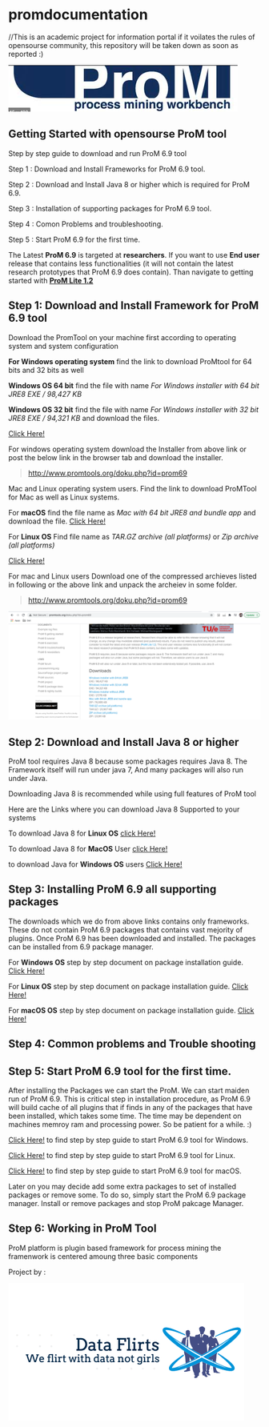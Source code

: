 # promdocumentation
//This is an academic project for information portal if it voilates the rules of opensourse community, this repository will be taken down as soon as reported :)


![ProM tool](https://github.com/AkshayDevkate/promdocumentation/blob/main/Screenshot%202020-10-29%20at%202.13.13%20PM.png)

## Getting Started with opensourse ProM tool 

  Step by step guide to download and run ProM 6.9 tool 

  Step 1 : Download and Install Frameworks for ProM 6.9 tool. 

  Step 2 : Download and Install Java 8 or higher which is required for ProM 6.9. 
  
  Step 3 : Installation of supporting packages for ProM 6.9 tool. 
  
  Step 4 : Comon Problems and troubleshooting.  
  
  Step 5 : Start ProM 6.9 for the first time. 


The Latest __ProM 6.9__ is targeted at __researchers__.
If you want to use __End user__ release that contains less functionalities (it will not contain the latest research prototypes that ProM 6.9 does contain). Than navigate to getting started with __[ProM Lite 1.2](https://github.com/AkshayDevkate/promdocumentation/edit/main/README.md)__



   ## Step 1: Download and Install Framework for ProM 6.9 tool

   Download the PromTool on your machine first according to operating system and system configuration 

   __For Windows operating system__ 
    find the link to download ProMtool for 64 bits and 32 bits as well 

   __Windows OS 64 bit__ find the file with name 
     *For Windows installer with 64 bit JRE8 
     EXE / 98,427 KB*
 
  __Windows OS 32 bit__ find the file with name 
     *For Windows installer with 32 bit JRE8
     EXE / 94,321 KB*
      and download the files.
   
  [Click Here!](http://www.promtools.org/doku.php?id=prom69)
        
   For windows operating system download the Installer from above link or post the below link in the browser tab and download the installer.

> http://www.promtools.org/doku.php?id=prom69




   Mac and Linux operating system users. 
   Find the link to download ProMTool for Mac as well as Linux systems.
   
   For __macOS__ 
    find the file name as *Mac with 64 bit JRE8 and bundle app* and download the file.
   [Click Here!](http://www.promtools.org/doku.php?id=prom69)
   
   For __Linux OS__
    Find file name as *TAR.GZ archive (all platforms)* 
   or
   *Zip archive (all platforms)*
      
   [Click Here!](http://www.promtools.org/doku.php?id=prom69)
        
   For mac and Linux users Download one of the compressed archieves listed in following or the above link and unpack the archeiev in some folder.
   
> http://www.promtools.org/doku.php?id=prom69


  ![image](promdownload.png)

   ## Step 2: Download and Install Java 8 or higher 

ProM tool requires Java 8 because some packages requires Java 8.
The Framework itself will run under java 7, And many packages will also run under Java. 

Downloading Java 8 is recommended while using full features of ProM tool 

Here are the Links where you can download Java 8 Supported to your systems 


  To download Java 8 for __Linux OS__ 
  [click Here!](javalinux.pdf)
       
  To download Java 8 for __MacOS__ User 
  [click Here!](javadownlaod.pdf)
      
   to download Java for __Windows OS__ users 
   [Click Here!](javaWindows.pdf)
   
   
  ## Step 3: Installing ProM 6.9 all supporting packages 
 
 The downloads which we do from above links contains only frameworks. These do not contain ProM 6.9 packages that contains vast mejority of plugins. Once ProM 6.9 has been downloaded and installed. The packages can be installed from 6.9 package manager. 
 
 For __Windows OS__ step by step document on package installation guide.
 [Click Here!](prompakcageinstall.pdf)  
 
  For __Linux OS__ step by step document on package installation guide.
 [Click Here!](prompakcageinstall.pdf)  
 
  For __macOS OS__ step by step document on package installation guide.
 [Click Here!](prompakcageinstall.pdf)  
 
  ## Step 4: Common problems and Trouble shooting 





  ## Step 5: Start ProM 6.9 tool for the first time. 

After installing the Packages we can start the ProM. We can start maiden run of ProM 6.9. This is critical step in installation procedure, as ProM 6.9 will build cache of all plugins that if finds in any of the packages that have been installed, which takes some time. The time may be dependent on machines memroy ram and processing power. So be patient for a while. :)

[Click Here!](gettingstartedprom.pdf) to find step by step guide to start ProM 6.9 tool for Windows. 

[Click Here!](gettingstartedprom.pdf) to find step by step guide to start ProM 6.9 tool for Linux.

[Click Here!](gettingstartedprom.pdf) to find step by step guide to start ProM 6.9 tool for macOS.

Later on you may decide add some extra packages to set of installed packages or remove some. To do so, simply start the ProM 6.9 package manager. Install or remove packages and stop ProM pakcage Manager.

  ## Step 6: Working in ProM Tool

ProM platform is plugin based framework for process mining the framenwork is centered amoung three basic components 


Project by :

![Group Logo](Screenshot_2020-10-05_at_12.34.14_PM-removebg-preview.png)
